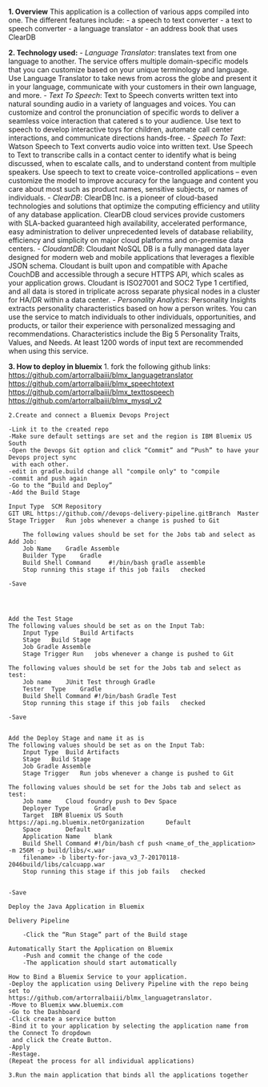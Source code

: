 **1. Overview**
	This application is a collection of various apps compiled into one. The different features include:
	 - a speech to text converter
	 - a text to speech converter 
	 - a language translator
	 - an address book that uses ClearDB
	 
**2. Technology used:**
	 - *Language Translator*: translates text from one language     to another. The service offers multiple domain-specific models that you can customize based on your unique terminology and language. Use Language Translator to take news from across the globe and present it in your language, communicate with your customers in their own language, and more.
	 - *Text To Speech*: Text to Speech converts written text into natural sounding audio in a variety of languages and voices. You can customize and control the pronunciation of specific words to deliver a seamless voice interaction that catered s to your audience. Use text to speech to develop interactive toys for children, automate call center interactions, and communicate directions hands-free.
	 - *Speech To Text*: Watson Speech to Text converts audio voice into written text. Use Speech to Text to transcribe calls in a contact center to identify what is being discussed, when to escalate calls, and to understand content from multiple speakers. Use speech to text to create voice-controlled applications – even customize the model to improve accuracy for the language and content you care about most such as product names, sensitive subjects, or names of individuals.
	 - *ClearDB*: ClearDB Inc. is a pioneer of cloud-based technologies and solutions that optimize the computing efficiency and utility of any database application. ClearDB cloud services provide customers with SLA-backed guaranteed high availability, accelerated performance, easy administration to deliver unprecedented levels of database reliability, efficiency and simplicity on major cloud platforms and on-premise data centers.
	 - *CloudantDB*: Cloudant NoSQL DB is a fully managed data layer designed for modern web and mobile applications that leverages a flexible JSON schema. Cloudant is built upon and compatible with Apache CouchDB and accessible through a secure HTTPS API, which scales as your application grows. Cloudant is ISO27001 and SOC2 Type 1 certified, and all data is stored in triplicate across separate physical nodes in a cluster for HA/DR within a data center.
	 - *Personality Analytics*: Personality Insights extracts personality characteristics based on how a person writes. You can use the service to match individuals to other individuals, opportunities, and products, or tailor their experience with personalized messaging and recommendations. Characteristics include the Big 5 Personality Traits, Values, and Needs. At least 1200 words of input text are recommended when using this service.

**3. How to deploy in bluemix**
 	1. fork the following github links:
	https://github.com/artorralbaiii/blmx_languagetranslator
	https://github.com/artorralbaiii/blmx_speechtotext
	https://github.com/artorralbaiii/blmx_texttospeech
	https://github.com/artorralbaiii/blmx_mysql_v2

	2.Create and connect a Bluemix Devops Project
	
	-Link it to the created repo
	-Make sure default settings are set and the region is IBM Bluemix US South
	-Open the Devops Git option and click “Commit” and “Push” to have your Devops project sync 	
	 with each other. 
	-edit in gradle.build change all "compile only" to "compile
	-commit and push again
	-Go to the “Build and Deploy”
	-Add the Build Stage

	Input Type	SCM Repository
	GIT URL	https://github.com//devops-delivery-pipeline.gitBranch	Master
	Stage Trigger	Run jobs whenever a change is pushed to Git	

		The following values should be set for the Jobs tab and select as Add Job:
		Job Name	Gradle Assemble
		Builder Type	Gradle
		Build Shell Command		#!/bin/bash gradle assemble
		Stop running this stage if this job fails	checked
	
	-Save




	Add the Test Stage 
	The following values should be set as on the Input Tab:
		Input Type		Build Artifacts
		Stage	Build Stage
		Job	Gradle Assemble
		Stage Trigger Run	jobs whenever a change is pushed to Git
	
	The following values should be set for the Jobs tab and select as test:
		Job name	JUnit Test through Gradle
		Tester 	Type	Gradle
		Build Shell Command	#!/bin/bash Gradle Test
		Stop running this stage if this job fails	checked

	-Save
	

	Add the Deploy Stage and name it as is
	The following values should be set as on the Input Tab:
		Input Type	Build Artifacts
		Stage	Build Stage
		Job	Gradle Assemble
		Stage Trigger	Run jobs whenever a change is pushed to Git

	The following values should be set for the Jobs tab and select as test:
		Job name	Cloud foundry push to Dev Space
		Deployer Type		Gradle
		Target	IBM Bluemix US South	https://api.ng.bluemix.netOrganization 		Default
		Space   	Default
		Application Name	blank
		Build Shell Command	#!/bin/bash cf push <name_of_the_application> -m 256M -p build/libs/<.war 
		filename> -b liberty-for-java_v3_7-20170118-2046build/libs/calcuapp.war
		Stop running this stage if this job fails	checked
	

	-Save

	Deploy the Java Application in Bluemix

	Delivery Pipeline

		-Click the “Run Stage” part of the Build stage
		
	Automatically Start the Application on Bluemix
		-Push and commit the change of the code
		-The application should start automatically

	How to Bind a Bluemix Service to your application.
	-Deploy the application using Delivery Pipeline with the repo being set to  	 	
	https://github.com/artorralbaiii/blmx_languagetranslator. 
	-Move to Bluemix www.bluemix.com 
	-Go to the Dashboard
	-Click create a service button
	-Bind it to your application by selecting the application name from the Connect To dropdown 
	 and click the Create Button.
	-Apply
	-Restage.
	(Repeat the process for all individual applications)
	
	3.Run the main application that binds all the applications together
	
	

